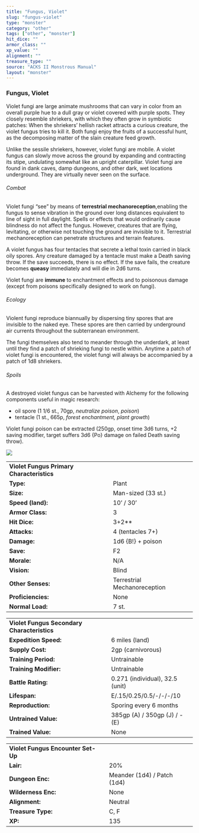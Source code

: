 ```yaml
---
title: "Fungus, Violet"
slug: "fungus-violet"
type: "monster"
category: "other"
tags: ["other", "monster"]
hit_dice: ""
armor_class: ""
xp_value: ""
alignment: ""
treasure_type: ""
source: "ACKS II Monstrous Manual"
layout: "monster"
---
```


### Fungus, Violet

Violet fungi are large animate mushrooms that can vary in color from an overall purple hue to a
dull gray or violet covered with purple spots. They closely resemble shriekers, with which they
often grow in symbiotic patches: When the shriekers’ hellish racket attracts a curious creature, the
violet fungus tries to kill it. Both fungi enjoy the fruits of a successful hunt, as the decomposing
matter of the slain creature feed growth.

Unlike the sessile shriekers, however, violet fungi are mobile. A violet fungus can slowly move
across the ground by expanding and contracting its stipe, undulating somewhat like an upright
caterpillar. Violet fungi are found in dank caves, damp dungeons, and other dark, wet locations
underground. They are virtually never seen on the surface.

###### Combat

Violet fungi “see” by means of **terrestrial mechanoreception**,enabling the fungus to sense
vibration in the ground over long distances equivalent to line of sight in full daylight. Spells or
effects that would ordinarily cause blindness do not affect the fungus. However, creatures that are
flying, levitating, or otherwise not touching the ground are invisible to it. Terrestrial
mechanoreception can penetrate structures and terrain features.

A violet fungus has four tentacles that secrete a lethal toxin carried in black oily spores. Any
creature damaged by a tentacle must make a Death saving throw. If the save succeeds, there is no
effect. If the save fails, the creature becomes **queasy** immediately and will die in 2d6 turns.

Violet fungi are **immune** to enchantment effects and to poisonous damage (except from poisons
specifically designed to work on fungi).

###### Ecology

Violent fungi reproduce biannually by dispersing tiny spores that are invisible to the naked eye.
These spores are then carried by underground air currents throughout the subterranean environment.

The fungi themselves also tend to meander through the underdark, at least until they find a patch
of shrieking fungi to nestle within. Anytime a patch of violet fungi is encountered, the violet
fungi will always be accompanied by a patch of 1d8 shriekers.

###### Spoils

A destroyed violet fungus can be harvested with Alchemy for the following components useful in
magic research:

* oil spore (1 1/6 st., 70gp, *neutralize poison*, *poison*)
* tentacle (1 st., 665p, *forest enchantment, plant growth*)

Violet fungi poison can be extracted (250gp, onset time 3d6 turns, +2 saving modifier, target
suffers 3d6 {Po} damage on failed Death saving throw).

![](data:image/png;base64...)

|  |  |
| --- | --- |
| **Violet Fungus Primary Characteristics** | |
| **Type:** | Plant |
| **Size:** | Man-sized (33 st.) |
| **Speed (land):** | 10’ / 30’ |
| **Armor Class:** | 3 |
| **Hit Dice:** | 3+2\*\* |
| **Attacks:** | 4 (tentacles 7+) |
| **Damage:** | 1d6 {B!} + poison |
| **Save:** | F2 |
| **Morale:** | N/A |
| **Vision:** | Blind |
| **Other Senses:** | Terrestrial Mechanoreception |
| **Proficiencies:** | None |
| **Normal Load:** | 7 st. |

|  |  |
| --- | --- |
| **Violet Fungus Secondary Characteristics** | |
| **Expedition Speed:** | 6 miles (land) |
| **Supply Cost:** | 2gp (carnivorous) |
| **Training Period:** | Untrainable |
| **Training Modifier:** | Untrainable |
| **Battle Rating:** | 0.271 (individual), 32.5 (unit) |
| **Lifespan:** | E/.15/0.25/0.5/-/-/-/10 |
| **Reproduction:** | Sporing every 6 months |
| **Untrained Value:** | 385gp (A) / 350gp (J) / - (E) |
| **Trained Value:** | None |

|  |  |
| --- | --- |
| **Violet Fungus Encounter Set-Up** | |
| **Lair:** | 20% |
| **Dungeon Enc:** | Meander (1d4) / Patch (1d4) |
| **Wilderness Enc:** | None |
| **Alignment:** | Neutral |
| **Treasure Type:** | C, F |
| **XP:** | 135 |
